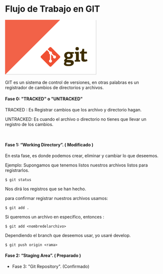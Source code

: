 # Flujo de Trabajo en GIT
<img src="/images/1.png" width="300">

 GIT es un sistema de control de versiones, en otras palabras es un registrador de cambios de directorios y archivos.


#### Fase 0: "TRACKED" o "UNTRACKED"
 TRACKED : Es Registrar cambios que los archivo y directorio hagan.

 UNTRACKED: Es cuando el archivo o directorio no tienes que llevar un registro de los cambios.

![]()
#### Fase 1: “Working Directory”. ( Modificado )

  En esta fase, es donde podemos crear, eliminar y cambiar lo que deseemos.

  Ejemplo:
  Supongamos que tenemos listos nuestros archivos
  listos para registrarlos.

 ~~~
 $ git status
 ~~~
  Nos dirá los registros que se han hecho.



  para confirmar registrar nuestros archivos usamos:
  ~~~
  $ git add .
  ~~~

  Si queremos un archivo en especifico, entonces :
  ~~~
  $ git add <nombredelarchivo>
  ~~~  

  Dependiendo el branch que deseemos usar, yo usaré develop.

  ~~~
  $ git push origin <rama>
  ~~~  





#### Fase 2: “Staging Area”. ( Preparado )

- Fase 3: "Git Repository". (Confirmado)
